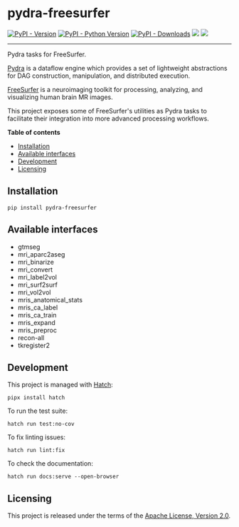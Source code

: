 # pydra-freesurfer

[![PyPI - Version][pypi-version]][pypi-project]
[![PyPI - Python Version][pypi-pyversions]][pypi-project]
[![PyPI - Downloads][pypi-downloads]][pypi-project]
![][status-docs]
![][status-test]

---

Pydra tasks for FreeSurfer.

[Pydra][pydra] is a dataflow engine
which provides a set of lightweight abstractions
for DAG construction, manipulation, and distributed execution.

[FreeSurfer][freesurfer] is a neuroimaging toolkit
for processing, analyzing, and visualizing human brain MR images.

This project exposes some of FreeSurfer's utilities as Pydra tasks
to facilitate their integration into more advanced processing workflows.

**Table of contents**

- [Installation](#installation)
- [Available interfaces](#available-interfaces)
- [Development](#development)
- [Licensing](#licensing)

## Installation

```console
pip install pydra-freesurfer
```

## Available interfaces

- gtmseg
- mri_aparc2aseg
- mri_binarize
- mri_convert
- mri_label2vol
- mri_surf2surf
- mri_vol2vol
- mris_anatomical_stats
- mris_ca_label
- mris_ca_train
- mris_expand
- mris_preproc
- recon-all
- tkregister2

## Development

This project is managed with [Hatch][hatch]:

```console
pipx install hatch
```

To run the test suite:

```console
hatch run test:no-cov
```

To fix linting issues:

```console
hatch run lint:fix
```

To check the documentation:

```console
hatch run docs:serve --open-browser
```

## Licensing

This project is released under the terms of the [Apache License, Version 2.0][license].

[pypi-project]: https://pypi.org/project/pydra-freesurfer

[pypi-version]: https://img.shields.io/pypi/v/pydra-freesurfer.svg

[pypi-pyversions]: https://img.shields.io/pypi/pyversions/pydra-freesurfer.svg

[pypi-downloads]: https://static.pepy.tech/badge/pydra-freesurfer

[status-docs]: https://github.com/aramis-lab/pydra-freesurfer/actions/workflows/docs.yaml/badge.svg

[status-test]: https://github.com/aramis-lab/pydra-freesurfer/actions/workflows/test.yaml/badge.svg

[pydra]: https://nipype.github.io/pydra

[freesurfer]: https://surfer.nmr.mgh.harvard.edu

[hatch]: https://hatch.pypa.io

[license]: https://opensource.org/licenses/Apache-2.0
